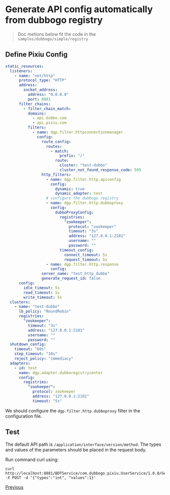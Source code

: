 # Generate API config automatically from dubbogo registry

> Doc metions below fit the code in the `samples/dubbogo/simple/registry`

## Define Pixiu Config

```yaml
static_resources:
  listeners:
    - name: "net/http"
      protocol_type: "HTTP"
      address:
        socket_address:
          address: "0.0.0.0"
          port: 8881
      filter_chains:
        - filter_chain_match:
          domains:
            - api.dubbo.com
            - api.pixiu.com
          filters:
            - name: dgp.filter.httpconnectionmanager
              config:
                route_config:
                  routes:
                    - match:
                        prefix: "/"
                      route:
                        cluster: "test-dubbo"
                        cluster_not_found_response_code: 505
                http_filters:
                  - name: dgp.filter.http.apiconfig
                    config:
                      dynamic: true
                      dynamic_adapter: test
                  # configure the dubbogo registry
                  - name: dgp.filter.http.dubboproxy
                    config:
                      dubboProxyConfig:
                        registries:
                          "zookeeper":
                            protocol: "zookeeper"
                            timeout: "3s"
                            address: "127.0.0.1:2181"
                            username: ""
                            password: ""
                        timeout_config:
                          connect_timeout: 5s
                          request_timeout: 5s
                  - name: dgp.filter.http.response
                    config:
                server_name: "test_http_dubbo"
                generate_request_id: false
      config:
        idle_timeout: 5s
        read_timeout: 5s
        write_timeout: 5s
  clusters:
    - name: "test-dubbo"
      lb_policy: "RoundRobin"
      registries:
        "zookeeper":
          timeout: "3s"
          address: "127.0.0.1:2181"
          username: ""
          password: ""
  shutdown_config:
    timeout: "60s"
    step_timeout: "10s"
    reject_policy: "immediacy"
  adapters:
    - id: test
      name: dgp.adapter.dubboregistrycenter
      config:
        registries:
          "zookeeper":
            protocol: zookeeper
            address: "127.0.0.1:2181"
            timeout: "5s"
```

We should configure the `dgp.filter.http.dubboproxy` filter in the configuration file. 

## Test

The default API path is `/application/interface/version/method`. The types and values of the parameters should be placed in the request body.

Run command curl using: 

```
curl http://localhost:8881/BDTService/com.dubbogo.pixiu.UserService/1.0.0/GetUserByCode -X POST -d '{"types":"int", "values":1}'
```

[Previous](dubbo.md)